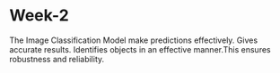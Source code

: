 # Week-2
The Image Classification Model make predictions effectively. Gives accurate results. Identifies objects in an effective manner.This ensures robustness and reliability.
